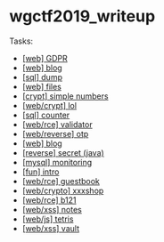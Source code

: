 # wgctf2019_writeup

Tasks:
- [[web] GDPR](./gdpr/README.md)
- [[web] blog](./blog/README.md)
- [[sql] dump](./dump/README.md)
- [[web] files](./files/README.md)
- [[crypt] simple numbers](./fsimple_numbers/README.md)
- [[web/crypt] lol](./lol/README.md)
- [[sql] counter](./counter/README.md)
- [[web/rce] validator](./validator/README.md)
- [[web/reverse] otp](./otp/README.md)
- [[web] blog](./blog/README.md)
- [[reverse] secret (java)](./java_chat/README.md)
- [[mysql] monitoring](./monitoring/README.md)
- [[fun] intro](./intro/README.md)
- [[web/rce] guestbook](./guestbook/README.md)
- [[web/crypto] xxxshop](./xxxshop/README.md)
- [[web/rce] b121](./b121/README.md)
- [[web/xss] notes](./notes/README.md) 
- [[web/js] tetris](./tetris/README.md) 
- [[web/xss] vault](./vault/README.md)
